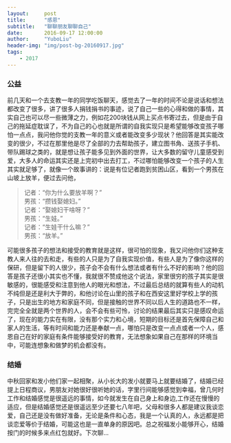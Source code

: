 ```yaml
---
layout:     post
title:      "感恩"
subtitle:   "聊聊朋友聊聊自己"
date:       2016-09-17 12:00:00
author:     "YuboLiu"
header-img: "img/post-bg-20160917.jpg"
tags:
    - 2017
---
```


### 公益

前几天和一个去支教一年的同学吃饭聊天，感觉去了一年的时间不论是说话和想法都改变了很多，讲了很多人捐钱捐书的事迹，说了自己一些的心得和做的事情，其实自己也可以尽一些微薄之力，例如花200块钱从网上买点书寄过去，但是由于自己的拖延症耽误了，不为自己的心也就是所谓的自我实现只是希望能够改变孩子哪怕一点点，我问他你觉的支教一年的意义或者能改变多少现状？他回答是其实能改变的很少，不过在那里他是尽了全部的力去帮助孩子，建立图书角、送孩子手机、带队踢球之类的，就是想让孩子能多见到外面的世界，让大多数的留守儿童感受到爱，大多人的命运其实还是上完初中出去打工，不过哪怕能够改变一个孩子的人生其实就足够了，就像一个故事讲的：说是有位记者跑到贫困山区，看到一个男孩在山坡上放羊，便过去问他，

> 记者：“你为什么要放羊啊？”<br />
  男孩：“攒钱娶媳妇。”<br />
  记者：“娶媳妇干啥呀？”<br />
  男孩：“生娃。”<br />
  记者：“生娃干什么嘛？”<br />
  男孩：“放羊。”<br />
 
可能很多孩子的想法和接受的教育就是这样，很可怕的现象，我又问他你们这种支教人来人往的去和走，有些的人只是为了自我实现价值，有些人是为了像你这样的保研，但是留下的人很少，孩子会不会有什么想法或者有什么不好的影响？他的回答是孩子还很小其实也不懂，我就很不赞成他这个说法，家里很穷的孩子其实是很敏感的，很能感受和注意到他人的眼光和想法，不过最后总结的就算有些人的动机不纯但是还是利大于弊的，和他讨论在山里的孩子和在西安这里好学校上学的孩子，只是出生的地方和家庭不同，但是接触的世界不同以后人生的道路也不一样，完完全全就是两个世界的人，会不会有些可怜，讨论的结果最后其实只是感叹命运了，现在的能力实在有限，没有那个实力和心境，短期的目标还是首先保障自己和家人的生活，等有时间和能力还是奉献一点，哪怕只是改变一点点或者一个人，感恩自己在好的家庭有条件能够接受好的教育，无法想象如果自己在那样的环境当中，可能连想象和做梦的机会都没有。

### 结婚

中秋回家和发小他们家一起相聚，从小长大的发小就要马上就要结婚了，结婚已经提上日程商议，男朋友对她很好很听她的话，字里行间能够感觉到幸福，曾几何时工作和结婚感觉是很遥远的事情，如今就发生在自己身上和身边,工作还在慢慢的适应，但是结婚感觉还是很遥远至少还要七八年吧，父母和很多人都是建议我谈恋爱，自己还是没有做好准备，无论是条件和心态，我是一个认真的人，永远都是把谈恋爱等价于结婚，可能这也是一直单身的原因吧。总之祝福发小能够开心，结婚按门的时候多来点红包就好。下次聊...
